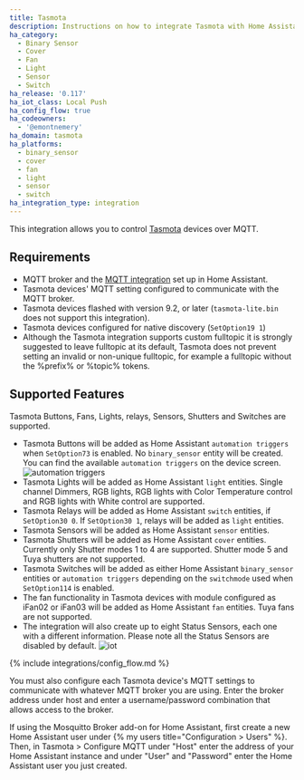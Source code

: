 ```yaml
---
title: Tasmota
description: Instructions on how to integrate Tasmota with Home Assistant.
ha_category:
  - Binary Sensor
  - Cover
  - Fan
  - Light
  - Sensor
  - Switch
ha_release: '0.117'
ha_iot_class: Local Push
ha_config_flow: true
ha_codeowners:
  - '@emontnemery'
ha_domain: tasmota
ha_platforms:
  - binary_sensor
  - cover
  - fan
  - light
  - sensor
  - switch
ha_integration_type: integration
---
```


This integration allows you to control [Tasmota](https://tasmota.github.io/docs/) devices over MQTT.

## Requirements

- MQTT broker and the [MQTT integration](/integrations/mqtt/) set up in Home Assistant.
- Tasmota devices' MQTT setting configured to communicate with the MQTT broker.
- Tasmota devices flashed with version 9.2, or later (`tasmota-lite.bin` does not support this integration).
- Tasmota devices configured for native discovery (`SetOption19 1`)
- Although the Tasmota integration supports custom fulltopic it is strongly suggested to leave fulltopic at its default, Tasmota does not prevent setting an invalid or non-unique fulltopic, for example a fulltopic without the %prefix% or %topic% tokens.

## Supported Features

Tasmota Buttons, Fans, Lights, relays, Sensors, Shutters and Switches are supported.

- Tasmota Buttons will be added as Home Assistant `automation triggers` when `SetOption73` is enabled. No `binary_sensor` entity will be created. You can find the available `automation triggers` on the device screen. ![automation triggers](/images/integrations/tasmota/tasmota_button_automations.png)
- Tasmota Lights will be added as Home Assistant `light` entities. Single channel Dimmers, RGB lights, RGB lights with Color Temperature control and RGB lights with White control are supported.
- Tasmota Relays will be added as Home Assistant `switch` entities, if `SetOption30 0`. If `SetOption30 1`, relays will be added as `light` entities.
- Tasmota Sensors will be added as Home Assistant `sensor` entities.
- Tasmota Shutters will be added as Home Assistant `cover` entities. Currently only Shutter modes 1 to 4 are supported. Shutter mode 5 and Tuya shutters are not supported.
- Tasmota Switches will be added as either Home Assistant `binary_sensor` entities or `automation triggers` depending on the `switchmode` used when `SetOption114` is enabled.
- The fan functionality in Tasmota devices with module configured as iFan02 or iFan03 will be added as Home Assistant `fan` entities. Tuya fans are not supported.
- The integration will also create up to eight Status Sensors, each one with a different information. Please note all the Status Sensors are disabled by default.
  ![iot](/images/integrations/tasmota/tasmota_status_sensors.png)

{% include integrations/config_flow.md %}

You must also configure each Tasmota device's MQTT settings to communicate with whatever MQTT broker you are using. Enter the broker address under host and enter a username/password combination that allows access to the broker.

If using the Mosquitto Broker add-on for Home Assistant, first create a new Home Assistant user under {% my users title="Configuration > Users" %}. Then, in Tasmota > Configure MQTT under "Host" enter the address of your Home Assistant instance and under "User" and "Password" enter the Home Assistant user you just created.
